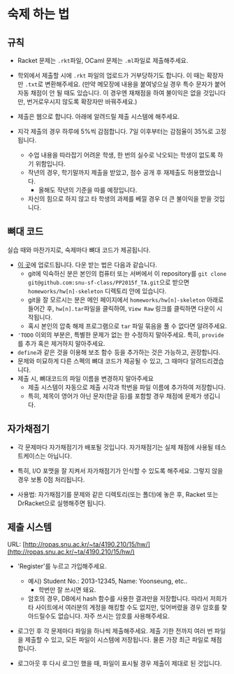 # 숙제 하는 법 #

## 규칙 ##

* Racket 문제는 `.rkt`파일, OCaml 문제는 `.ml`파일로 제출해주세요.

* 학외에서 제출할 시에 `.rkt` 파일의 업로드가 거부당하기도 합니다. 이 때는 확장자만 `.txt`로 변환해주세요. (만약 메모장에 내용을 붙여넣으실 경우 특수 문자가 붙어 자동 채점이 안 될 때도 있습니다. 이 경우엔 재채점을 하여 불이익은 없을 것입니다만, 번거로우시지 않도록 확장자만 바꿔주세요.)

* 제출은 웹으로 합니다. 아래에 알려드릴 제출 시스템에 해주세요.

* 지각 제출의 경우 하루에 5%씩 감점합니다. 7일 이후부터는 감점율이 35%로 고정됩니다.
  + 수업 내용을 따라잡기 어려운 학생, 한 번의 실수로 낙오되는 학생이 없도록 하기 위함입니다.
  + 작년의 경우, 학기말까지 제출을 받았고, 점수 공개 후 재제출도 허용했었습니다.
    - 올해도 작년의 기준을 따를 예정입니다.
  + 자신의 힘으로 하지 않고 타 학생의 과제를 베낄 경우 더 큰 불이익을 받을 것입니다.

## 뼈대 코드 ##

실습 때와 마찬가지로, 숙제마다 뼈대 코드가 제공됩니다.

* [이 곳](/homeworks)에 업로드됩니다. 다운 받는 법은 다음과 같습니다.
  + git에 익숙하신 분은 본인의 컴퓨터 또는 서버에서 이 repository를 `git clone git@github.com:snu-sf-class/PP2015f_TA.git`으로 받으면 `homeworks/hw[n]-skeleton` 디렉토리 안에 있습니다.
  + git을 잘 모르시는 분은 메인 페이지에서 `homeworks/hw[n]-skeleton` 아래로 들어간 후, `hw[n].tar`파일을 클릭하여, `View Raw` 링크를 클릭하면 다운이 시작됩니다.
  + 혹시 본인의 압축 해제 프로그램으로 `tar` 파일 묶음을 풀 수 없다면 알려주세요.
* `'TODO` 이외의 부분은, 특별한 문제가 없는 한 수정하지 말아주세요. 특히, `provide`를 추가 혹은 제거하지 말아주세요.
* `define`과 같은 것을 이용해 보조 함수 등을 추가하는 것은 가능하고, 권장합니다.
* 문제와 미묘하게 다른 스펙의 뼈대 코드가 제공될 수 있고, 그 때마다 알려드리겠습니다.
* 제출 시, 뼈대코드의 파일 이름을 변경하지 말아주세요
  + 제출 시스템이 자동으로 제출 시각과 학번을 파일 이름에 추가하여 저장합니다.
  + 특히, 제목이 영어가 아닌 문자(한글 등)를 포함할 경우 채점에 문제가 생깁니다.

## 자가채점기 ##

* 각 문제마다 자가채점기가 배포될 것입니다. 자가채점기는 실제 채점에 사용될 테스트케이스는 아닙니다.

* 특히, I/O 포맷을 잘 지켜서 자가채점기가 인식할 수 있도록 해주세요. 그렇지 않을 경우 보통 0점 처리됩니다.

* 사용법: 자가채점기를 문제와 같은 디렉토리(또는 폴더)에 놓은 후, Racket 또는 DrRacket으로 실행해주면 됩니다.

## 제출 시스템 ##

URL: [http://ropas.snu.ac.kr/~ta/4190.210/15/hw/](http://ropas.snu.ac.kr/~ta/4190.210/15/hw/)

* 'Register'를 누르고 가입해주세요.
  + 예시) Student No.: 2013-12345, Name: Yoonseung, etc..
    * 학번만 잘 쓰시면 돼요.
  + 암호의 경우, DB에서 hash 함수를 사용한 결과만을 저장합니다. 따라서 저희가 타 사이트에서 여러분의 계정을 해킹할 수도 없지만, 잊어버렸을 경우 암호를 찾아드릴수도 없습니다. 자주 쓰시는 암호를 사용해주세요.

* 로그인 후 각 문제마다 파일을 하나씩 제출해주세요. 제출 기한 전까지 여러 번 파일을 제출할 수 있고, 모든 파일이 시스템에 저장됩니다. 물론 가장 최근 파일로 채점합니다.

* 로그아웃 후 다시 로그인 했을 때, 파일이 표시될 경우 제출이 제대로 된 것입니다.
